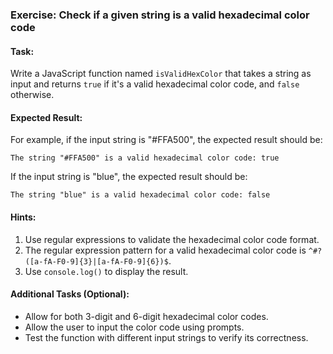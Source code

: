 ### Exercise: Check if a given string is a valid hexadecimal color code

#### Task:
Write a JavaScript function named `isValidHexColor` that takes a string as input and returns `true` if it's a valid hexadecimal color code, and `false` otherwise.

#### Expected Result:
For example, if the input string is "#FFA500", the expected result should be:
```
The string "#FFA500" is a valid hexadecimal color code: true
```
If the input string is "blue", the expected result should be:
```
The string "blue" is a valid hexadecimal color code: false
```

#### Hints:
1. Use regular expressions to validate the hexadecimal color code format.
2. The regular expression pattern for a valid hexadecimal color code is `^#?([a-fA-F0-9]{3}|[a-fA-F0-9]{6})$`.
3. Use `console.log()` to display the result.

#### Additional Tasks (Optional):
- Allow for both 3-digit and 6-digit hexadecimal color codes.
- Allow the user to input the color code using prompts.
- Test the function with different input strings to verify its correctness.
